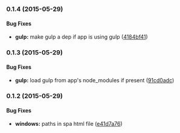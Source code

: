 ### 0.1.4 (2015-05-29)


#### Bug Fixes

* **gulp:** make gulp a dep if app is using gulp ([4184bf41](git://github.com/jyounce/rapid-build.git/commit/4184bf41))


### 0.1.3 (2015-05-29)


#### Bug Fixes

* **gulp:** load gulp from app's node_modules if present ([91cd0adc](git://github.com/jyounce/rapid-build.git/commit/91cd0adc))


### 0.1.2 (2015-05-29)


#### Bug Fixes

* **windows:** paths in spa html file ([e41d7a76](git://github.com/jyounce/rapid-build.git/commit/e41d7a76))


